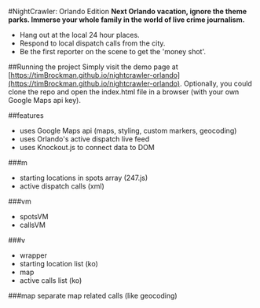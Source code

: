 
#NightCrawler: Orlando Edition
   __Next Orlando vacation, ignore the theme parks.
   Immerse your whole family in the world of live crime journalism.__

  - Hang out at the local 24 hour places.
  - Respond to local dispatch calls from the city.
  - Be the first reporter on the scene to get the 'money shot'.

##Running the project
  Simply visit the demo page at [https://timBrockman.github.io/nightcrawler-orlando](https://timBrockman.github.io/nightcrawler-orlando).
  Optionally, you could clone the repo and open the index.html file in a browser (with your own Google Maps api key).

##features
  - uses Google Maps api (maps, styling, custom markers, geocoding)
  - uses Orlando's active dispatch live feed
  - uses Knockout.js to connect data to DOM

###m
  - starting locations in spots array (247.js)
  - active dispatch calls (xml)

###vm
  - spotsVM
  - callsVM

###v
  - wrapper
  - starting location list (ko)
  - map
  - active calls list (ko)

###map
separate map related calls (like geocoding)
